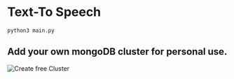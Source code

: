 # Text-To Speech

```
python3 main.py
```

## Add your own mongoDB cluster for personal use.

![Create free Cluster](https://www.mongodb.com/cloud/atlas/register)